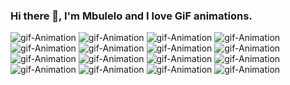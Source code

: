 ### Hi there 👋, I'm Mbulelo and I love GiF animations.

![gif-Animation](GiphyAnimations/aa.gif)
![gif-Animation](GiphyAnimations/bb.gif) ![gif-Animation](GiphyAnimations/cc.gif) ![gif-Animation](GiphyAnimations/dd.gif)
![gif-Animation](GiphyAnimations/ee.gif) ![gif-Animation](GiphyAnimations/ff.gif) ![gif-Animation](GiphyAnimations/gg.gif) ![gif-Animation](GiphyAnimations/hh.gif)
![gif-Animation](GiphyAnimations/ii.gif) ![gif-Animation](GiphyAnimations/jj.gif) ![gif-Animation](GiphyAnimations/kk.gif) ![gif-Animation](GiphyAnimations/ll.gif)
![gif-Animation](GiphyAnimations/mm.gif) ![gif-Animation](GiphyAnimations/nn.gif) ![gif-Animation](GiphyAnimations/oo.gif) ![gif-Animation](GiphyAnimations/pp.gif)




<!--
**mbulelo-damba/mbulelo-damba** is a ✨ _special_ ✨ repository because its `README.md` (this file) appears on your GitHub profile.

Here are some ideas to get you started:

- 🔭 I’m currently working on ...
- 🌱 I’m currently learning ...
- 👯 I’m looking to collaborate on ...
- 🤔 I’m looking for help with ...
- 💬 Ask me about ...
- 📫 How to reach me: ...
- 😄 Pronouns: ...
- ⚡ Fun fact: ...
-->
